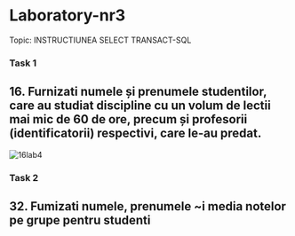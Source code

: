 # Laboratory-nr3

Topic:  INSTRUCTIUNEA SELECT TRANSACT-SQL

### Task 1 
##  16. Furnizati numele și prenumele studentilor, care au studiat discipline cu un volum de lectii mai mic de 60 de ore, precum și profesorii (identificatorii) respectivi, care le-au predat.

![16lab4](https://user-images.githubusercontent.com/43128425/47266793-fda87180-d543-11e8-8709-17566773c4af.PNG)

### Task 2
## 32. Fumizati numele, prenumele ~i media notelor pe grupe pentru studenti

